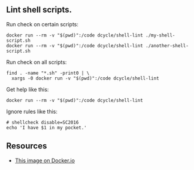 Lint shell scripts.
-----

Run check on certain scripts:

    docker run --rm -v "$(pwd)":/code dcycle/shell-lint ./my-shell-script.sh
    docker run --rm -v "$(pwd)":/code dcycle/shell-lint ./another-shell-script.sh

Run check on all scripts:

    find . -name "*.sh" -print0 | \
      xargs -0 docker run -v "$(pwd)":/code dcycle/shell-lint

Get help like this:

    docker run --rm -v "$(pwd)":/code dcycle/shell-lint

Ignore rules like this:

    # shellcheck disable=SC2016
    echo 'I have $1 in my pocket.'

Resources
-----

 * [This image on Docker.io](https://hub.docker.com/r/dcycle/shell-lint/)
